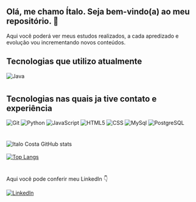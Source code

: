 ## Olá, me chamo Ítalo. Seja bem-vindo(a) ao meu repositório. 👋
Aqui você poderá ver meus estudos realizados, a cada apredizado e evolução vou incrementando novos conteúdos.

## Tecnologias que utilizo atualmente

![Java](https://img.shields.io/badge/Java-ED8B00?style=for-the-badge&logo=java&logoColor=white)
#
## Tecnologias nas quais ja tive contato e experiência
![Git](https://img.shields.io/badge/GIT-E44C30?style=for-the-badge&logo=git&logoColor=white)
![Python](https://img.shields.io/badge/Python-14354C?style=for-the-badge&logo=python&logoColor=white)
![JavaScript](https://img.shields.io/badge/JavaScript-F7DF1E?style=for-the-badge&logo=javascript&logoColor=black)
![HTML5](https://img.shields.io/badge/HTML5-E34F26?style=for-the-badge&logo=html5&logoColor=white)
![CSS](https://img.shields.io/badge/CSS3-1572B6?style=for-the-badge&logo=css3&logoColor=white)
![MySql](https://img.shields.io/badge/MySQL-00000F?style=for-the-badge&logo=mysql&logoColor=white)
![PostgreSQL](https://img.shields.io/badge/PostgreSQL-316192?style=for-the-badge&logo=postgresql&logoColor=white)

#
![Italo Costa GitHub stats](https://github-readme-stats.vercel.app/api?username=italocostta&show_icons=true&theme=dark) </br></br>
[![Top Langs](https://github-readme-stats.vercel.app/api/top-langs/?username=italocostta&layout=compact)](https://github.com/anuraghazra/github-readme-stats)
#
Aqui você pode conferir meu LinkedIn 👇

[![LinkedIn](https://img.shields.io/badge/LinkedIn-0077B5?style=for-the-badge&logo=linkedin&logoColor=white)](https://www.linkedin.com/in/italocostta/)
